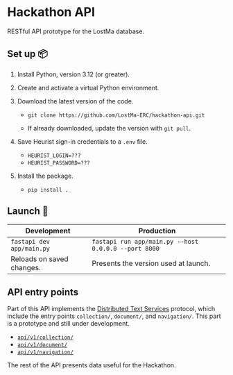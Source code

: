 # Hackathon API

RESTful API prototype for the LostMa database.

## Set up 📦

1. Install Python, version 3.12 (or greater).

2. Create and activate a virtual Python environment.

3. Download the latest version of the code.

    - `git clone https://github.com/LostMa-ERC/hackathon-api.git`

    - If already downloaded, update the version with `git pull`.

4. Save Heurist sign-in credentials to a `.env` file.

    - `HEURIST_LOGIN=???`
    - `HEURIST_PASSWORD=???`

5. Install the package.

    - `pip install .`

## Launch 🚀

|Development|Production|
|--|--|
|`fastapi dev app/main.py`|`fastapi run app/main.py --host 0.0.0.0 --port 8000`|
|Reloads on saved changes.|Presents the version used at launch.|

## API entry points

Part of this API implements the [Distributed Text Services](https://distributed-text-services.github.io/specifications/) protocol, which include the entry points `collection/`, `document/`, and `navigation/`. This part is a prototype and still under development.

- [`api/v1/collection/`](http://localhost:8000/api/v1/collection)
- [`api/v1/document/`](http://localhost:8000/api/v1/document)
- [`api/v1/navigation/`](http://localhost:8000/api/v1/navigation)

The rest of the API presents data useful for the Hackathon.
